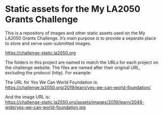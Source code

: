 # Static assets for the My LA2050 Grants Challenge

This is a repository of images and other static assets used on the My LA2050 Grants Challenge. It’s main purpose is to provide a separate place to store and serve user-submitted images.

https://challenge-static.la2050.org

The folders in this project are named to match the URLs for each project on the challenge website. The files are named after their original URL, excluding the protocol (http). For example:

The URL for Yes We Can World Foundation is:  
https://challenge.la2050.org/2019/learn/yes-we-can-world-foundation/

And the image URL is:  
https://challenge-static.la2050.org/assets/images/2019/learn/2048-wide/yes-we-can-world-foundation.jpg

